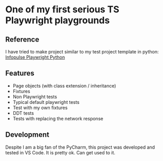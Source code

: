 # One of my first serious TS Playwright playgrounds

## Reference
I have tried to make project similar to my test project template in python: [Infopulse Playwright Python](https://github.com/infopulse/Playwright-course-python)

## Features
- Page objects (with class extension / inheritance)
- Fixtures
- Non Playwright tests
- Typical default playwright tests
- Test with my own fixtures
- DDT tests
- Tests with replacing the network response

## Development
Despite I am a big fan of the PyCharm, this project was developed and tested in VS Code.
It is pretty ok. Can get used to it.